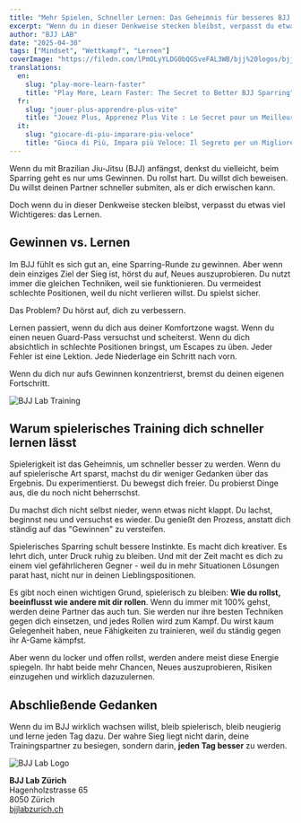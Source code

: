 ```yaml
---
title: "Mehr Spielen, Schneller Lernen: Das Geheimnis für besseres BJJ Sparring"
excerpt: "Wenn du in dieser Denkweise stecken bleibst, verpasst du etwas viel Wichtigeres: das Lernen"
author: "BJJ LAB"
date: "2025-04-30"
tags: ["Mindset", "Wettkampf", "Lernen"]
coverImage: "https://filedn.com/lPmOLyYLDG0bQGSveFAL3WB/bjj%20logos/bjjLab.png"
translations:
  en:
    slug: "play-more-learn-faster"
    title: "Play More, Learn Faster: The Secret to Better BJJ Sparring"
  fr:
    slug: "jouer-plus-apprendre-plus-vite"
    title: "Jouez Plus, Apprenez Plus Vite : Le Secret pour un Meilleur Sparring en BJJ"
  it:
    slug: "giocare-di-piu-imparare-piu-veloce"
    title: "Gioca di Più, Impara più Veloce: Il Segreto per un Migliore Sparring nel BJJ"
---
```


Wenn du mit Brazilian Jiu-Jitsu (BJJ) anfängst, denkst du vielleicht, beim Sparring geht es nur ums Gewinnen. Du rollst hart. Du willst dich beweisen. Du willst deinen Partner schneller submiten, als er dich erwischen kann.

Doch wenn du in dieser Denkweise stecken bleibst, verpasst du etwas viel Wichtigeres: das Lernen.

## Gewinnen vs. Lernen

Im BJJ fühlt es sich gut an, eine Sparring-Runde zu gewinnen. Aber wenn dein einziges Ziel der Sieg ist, hörst du auf, Neues auszuprobieren. Du nutzt immer die gleichen Techniken, weil sie funktionieren. Du vermeidest schlechte Positionen, weil du nicht verlieren willst. Du spielst sicher.

Das Problem? Du hörst auf, dich zu verbessern.

Lernen passiert, wenn du dich aus deiner Komfortzone wagst. Wenn du einen neuen Guard-Pass versuchst und scheiterst. Wenn du dich absichtlich in schlechte Positionen bringst, um Escapes zu üben. Jeder Fehler ist eine Lektion. Jede Niederlage ein Schritt nach vorn.

Wenn du dich nur aufs Gewinnen konzentrierst, bremst du deinen eigenen Fortschritt.

![BJJ Lab Training](https://filedn.com/lPmOLyYLDG0bQGSveFAL3WB/bjj%20logos/bjjLab.png)

## Warum spielerisches Training dich schneller lernen lässt

Spielerigkeit ist das Geheimnis, um schneller besser zu werden. Wenn du auf spielerische Art sparst, machst du dir weniger Gedanken über das Ergebnis. Du experimentierst. Du bewegst dich freier. Du probierst Dinge aus, die du noch nicht beherrschst.

Du machst dich nicht selbst nieder, wenn etwas nicht klappt. Du lachst, beginnst neu und versuchst es wieder. Du genießt den Prozess, anstatt dich ständig auf das "Gewinnen" zu versteifen.

Spielerisches Sparring schult bessere Instinkte. Es macht dich kreativer. Es lehrt dich, unter Druck ruhig zu bleiben. Und mit der Zeit macht es dich zu einem viel gefährlicheren Gegner - weil du in mehr Situationen Lösungen parat hast, nicht nur in deinen Lieblingspositionen.

Es gibt noch einen wichtigen Grund, spielerisch zu bleiben: **Wie du rollst, beeinflusst wie andere mit dir rollen**.
Wenn du immer mit 100% gehst, werden deine Partner das auch tun. Sie werden nur ihre besten Techniken gegen dich einsetzen, und jedes Rollen wird zum Kampf. Du wirst kaum Gelegenheit haben, neue Fähigkeiten zu trainieren, weil du ständig gegen ihr A-Game kämpfst.

Aber wenn du locker und offen rollst, werden andere meist diese Energie spiegeln. Ihr habt beide mehr Chancen, Neues auszuprobieren, Risiken einzugehen und wirklich dazuzulernen.

## Abschließende Gedanken

Wenn du im BJJ wirklich wachsen willst, bleib spielerisch, bleib neugierig und lerne jeden Tag dazu. Der wahre Sieg liegt nicht darin, deine Trainingspartner zu besiegen, sondern darin, **jeden Tag besser** zu werden.

![BJJ Lab Logo](https://filedn.com/lPmOLyYLDG0bQGSveFAL3WB/bjj%20logos/bjjlab.svg)

**BJJ Lab Zürich**  
Hagenholzstrasse 65  
8050 Zürich  
[bjjlabzurich.ch](https://bjjlabzurich.ch/)
